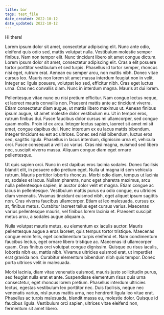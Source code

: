 ```yaml
---
title: bar
tags: test_file
date_created: 2022-10-12
date_updated: 2022-10-12
---
```


Hi there!


Lorem ipsum dolor sit amet, consectetur adipiscing elit. Nunc ante odio, eleifend quis odio sed, mattis volutpat nulla. Vestibulum molestie semper finibus. Nam non tempor elit. Nunc tincidunt libero sit amet congue dictum. Lorem ipsum dolor sit amet, consectetur adipiscing elit. Cras a elit posuere tortor porttitor vestibulum et sed turpis. Phasellus id tortor semper, rhoncus nisi eget, rutrum erat. Aenean eu semper arcu, non mattis nibh. Donec vitae cursus leo. Mauris non lorem sit amet massa interdum feugiat non in velit. Integer ac ligula posuere, volutpat leo sed, efficitur nibh. Cras eget luctus urna. Cras nec convallis diam. Nunc in interdum magna. Mauris at dui lorem.

Pellentesque vitae nunc eu nisi pretium efficitur. Nam congue lectus neque, et laoreet mauris convallis non. Praesent mattis ante ac tincidunt viverra. Etiam consectetur diam augue, ut mattis libero maximus ut. Aenean finibus ipsum augue, sit amet molestie dolor vestibulum eu. Ut in tempor eros, rutrum finibus dui. Fusce faucibus dolor cursus mi ullamcorper, sed congue quam mollis. Proin id ex arcu. Integer lectus sapien, laoreet sit amet mi sit amet, congue dapibus dui. Nunc interdum ex eu lacus mattis bibendum. Integer tincidunt eu est ac ultrices. Donec sed nisl bibendum, luctus eros sed, sagittis ligula. Phasellus in lacus interdum, dignissim urna et, vehicula orci. Fusce consequat a velit ac varius. Cras nisi magna, euismod sed libero nec, suscipit viverra massa. Aliquam congue diam eget ornare pellentesque.

Ut quis sapien orci. Nunc in est dapibus eros lacinia sodales. Donec facilisis blandit elit, in posuere odio pretium eget. Nulla ut magna id sem vehicula rutrum. Mauris porttitor lobortis rhoncus. Morbi odio diam, tempus ut lacinia at, sodales et lacus. Nullam pharetra, nunc eget pharetra maximus, arcu nulla pellentesque sapien, in auctor dolor velit et magna. Etiam congue ac lacus in pellentesque. Vestibulum mattis purus eu odio congue, eu ultricies diam venenatis. Vivamus tincidunt euismod nibh, eget aliquet ipsum sagittis non. Cras viverra faucibus ullamcorper. Etiam at leo malesuada, cursus ex at, finibus metus. Curabitur laoreet tellus eget cursus varius. Maecenas varius pellentesque mauris, vel finibus lorem lacinia et. Praesent suscipit metus arcu, a sodales augue aliquam a.

Nulla volutpat mauris metus, eu elementum ex iaculis auctor. Mauris pellentesque augue a eros laoreet, quis tempus tortor tristique. Maecenas congue enim felis, eget condimentum turpis eleifend et. Nam condimentum faucibus lectus, eget ornare libero tristique ac. Maecenas id ullamcorper quam. Cras finibus orci volutpat congue dignissim. Quisque eu risus iaculis, lobortis nibh eu, mattis nibh. Vivamus ultricies euismod erat, ut imperdiet erat gravida non. Curabitur elementum bibendum nibh quis tempor. Donec porta ultrices velit in malesuada.

Morbi lacinia, diam vitae venenatis euismod, mauris justo sollicitudin purus, sed feugiat nulla erat et ante. Suspendisse elementum risus quis urna consectetur, eget rhoncus lorem pretium. Phasellus interdum ultricies lectus, egestas vestibulum leo porttitor nec. Duis facilisis, neque nec venenatis varius, nisl purus mattis urna, nec hendrerit ligula leo vitae erat. Phasellus ac turpis malesuada, blandit massa eu, molestie dolor. Quisque id faucibus ligula. Vestibulum orci sapien, ultrices vitae eleifend non, fermentum sit amet libero. 
